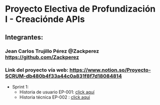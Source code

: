 # Proyecto Electiva de Profundización I - Creaciónde APIs
## Integrantes:
### Jean Carlos Trujillo Pérez @Zackperez https://github.com/Zackperez
### Link del proyecto vía web: https://www.notion.so/Proyecto-SCRUM-db480b4f33a44c0a831f8f7d18084814
* Sprint 1:
    * Historia de usuario EP-001: [click aquí](https://www.notion.so/EP-001-8ab2e054d7fd45e4b43c2b3b3c0cf7cc)
    * Historia técnica EP-002 : [click aquí](https://www.notion.so/EP-002-f688a93a83f54263a788eb507ce73133) 
